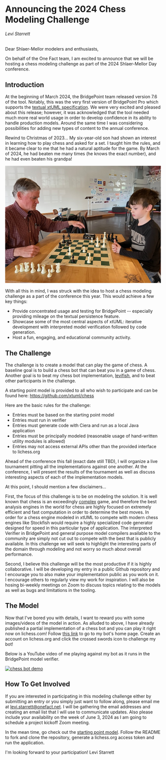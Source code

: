 # Announcing the 2024 Chess Modeling Challenge

###### Levi Starrett

Dear Shlaer-Mellor modelers and enthusiasts,

On behalf of the One Fact team, I am excited to announce that we will be
hosting a chess modeling challenge as part of the 2024 Shlaer-Mellor Day
conference.


## Introduction

At the beginning of March 2024, the BridgePoint team released version 7.6 of
the tool. Notably, this was the very first version of BridgePoint Pro which
supports the [textual xtUML specification](TODO). We were very excited and
pleased about this release; however, it was acknowledged that the tool needed
much more real world usage in order to develop confidence in its ability to
handle production models. Around the same time I was considering possibilities
for adding new types of content to the annual conference.

Rewind to Christmas of 2023... My six-year-old son had shown an interest in
learning how to play chess and asked for a set. I taught him the rules, and it
became clear to me that he had a natural aptitude for the game. By March of
2024, he had beaten me many times (he knows the exact number), and he had even
beaten his grandpa!

![ezra_chess](ezra_chess.jpg)

With all this in mind, I was struck with the idea to host a chess modeling
challenge as a part of the conference this year. This would achieve a few key
things:

- Provide concentrated usage and testing for BridgePoint -- especially
  providing mileage on the textual persistence feature.
- Showcase some of the most central aspects of xtUML: iterative development
  with interpreted model verification followed by code generation.
- Host a fun, engaging, and educational community activity.


## The Challenge

The challenge is to create a model that can play the game of chess. A baseline
goal is to build a chess bot that can beat you in a game of chess. Another goal
is to beat my chess bot implementation,
[levifish](https://lichess.org/@/levifish), and to beat other participants in
the challenge.

A starting point model is provided to all who wish to participate and can be
found here: https://github.com/xtuml/chess

Here are the basic rules for the challenge:
- Entries must be based on the starting point model
- Entries must run in verifier
- Entries must generate code with Ciera and run as a local Java application
- Entries must be principally modeled (reasonable usage of hand-written utility
  modules is allowed)
- Entries may not access external APIs other than the provided interface to
  lichess.org

Ahead of the conference this fall (exact date still TBD), I will organize a
live tournament pitting all the implementations against one another. At the
conference, I will present the results of the tournament as well as discuss
interesting aspects of each of the implementation models.

At this point, I should mention a few disclaimers...

First, the focus of this challenge is to be on modeling the solution. It is
well known that chess is an exceedingly
[complex](https://en.wikipedia.org/wiki/Game_complexity) game, and therefore
the best analysis engines in the world for chess are highly focused on
extremely efficient and fast computation in order to determine the best moves.
In order for a chess engine modeled in xtUML to compete with modern chess
engines like Stockfish would require a highly specialized code generator
designed for speed in this particular type of application. The interpreted
Verifier in BridgePoint and general purpose model compilers available to the
community are simply not cut out to compete with the best that is publicly
available. In this challenge we will seek to highlight the interesting parts of
the domain through modeling and not worry so much about overall performance.

Second, I believe this challenge will be the most productive if it is highly
collaborative. I will be developing my entry in a public Github repository and
I encourage you to also make your implementation public as you work on it. I
encourage others to regularly view my work for inspiration. I will also be
hosing bi-weekly meetings on Zoom to discuss topics relating to the models as
well as bugs and limitations in the tooling.


## The Model

Now that I've bored you with details, I want to reward you with some
images/videos of the model in action. As alluded to above, I have already
published a partial implementation of a chess bot and you can play it right now
on lichess.com! Follow [this link](https://lichess.org/@/levifish) to go to my
bot's home page. Create an account on lichess.org and click the crossed swords
icon to challenge my bot!

Below is a YouTube video of me playing against my bot as it runs in the
BridgePoint model verifier.

[![chess bot demo](https://img.youtube.com/vi/SglIY3lMDbs/0.jpg)](https://www.youtube.com/watch?v=SglIY3lMDbs)


## How To Get Involved

If you are interested in participating in this modeling challenge either by
submitting an entry or you simply just want to follow along, please email me at
levi.starrett@onefact.net. I will be gathering the email addresses and creating
an email list that I will use to communicate updates. Also please include your
availability on the week of June 3, 2024 as I am going to schedule a project
kickoff Zoom meeting.

In the mean time, go check out the [starting point
model](https://github.com/xtuml/chess). Follow the README to fork and clone the
repository, generate a lichess.org access token and run the application.

I'm looking forward to your participation!
Levi Starrett
